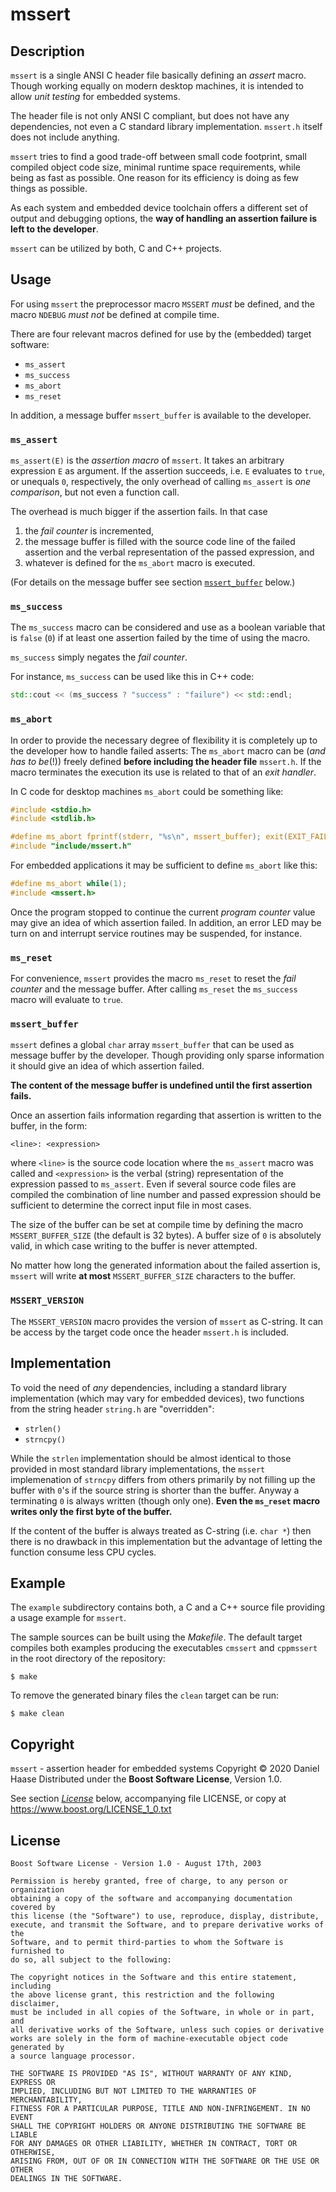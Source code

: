 # mssert


## Description

`mssert` is a single ANSI C header file basically defining an *assert* macro.
Though working equally on modern desktop machines, it is intended to allow
*unit testing* for embedded systems.

The header file is not only ANSI C compliant, but does not have any
dependencies, not even a C standard library implementation. `mssert.h` itself
does not include anything.

`mssert` tries to find a good trade-off between small code footprint, small
compiled object code size, minimal runtime space requirements, while being as
fast as possible. One reason for its efficiency is doing as few things as
possible.

As each system and embedded device toolchain offers a different set of output
and debugging options, the
**way of handling an assertion failure is left to the developer**.

`mssert` can be utilized by both, C and C++ projects.


## Usage

For using `mssert` the preprocessor macro `MSSERT` *must* be defined, and
the macro `NDEBUG` *must not* be defined at compile time.

There are four relevant macros defined for use by the (embedded) target
software:

- `ms_assert`
- `ms_success`
- `ms_abort`
- `ms_reset`

In addition, a message buffer `mssert_buffer` is available to the developer.


### `ms_assert`

`ms_assert(E)` is the *assertion macro* of `mssert`. It takes an arbitrary
expression `E` as argument. If the assertion succeeds, i.e. `E` evaluates to
`true`, or unequals `0`, respectively, the only overhead of calling `ms_assert`
is *one comparison*, but not even a function call.

The overhead is much bigger if the assertion fails. In that case

1. the *fail counter* is incremented,
2. the message buffer is filled with the source code line of the failed
   assertion and the verbal representation of the passed expression, and
3. whatever is defined for the `ms_abort` macro is executed.

(For details on the message buffer see section
[`mssert_buffer`](https://github.com/mcrbt/mssert/blob/master/README.md#mssert_buffer)
below.)


### `ms_success`

The `ms_success` macro can be considered and use as a boolean variable that is
`false` (`0`) if at least one assertion failed by the time of using the macro.

`ms_success` simply negates the *fail counter*.

For instance, `ms_success` can be used like this in C++ code:

```c++
std::cout << (ms_success ? "success" : "failure") << std::endl;
```


### `ms_abort`

In order to provide the necessary degree of flexibility it is completely up to
the developer how to handle failed asserts: The `ms_abort` macro can be
(*and has to be*(!)) freely defined **before including the header file**
`mssert.h`. If the macro terminates the execution its use is related to that of
an *exit handler*.

In C code for desktop machines `ms_abort` could be something like:

```c
#include <stdio.h>
#include <stdlib.h>

#define ms_abort fprintf(stderr, "%s\n", mssert_buffer); exit(EXIT_FAILURE);
#include "include/mssert.h"
```

For embedded applications it may be sufficient to define `ms_abort` like this:

```c
#define ms_abort while(1);
#include <mssert.h>
```

Once the program stopped to continue the current *program counter* value may
give an idea of which assertion failed. In addition, an error LED may be turn on
and interrupt service routines may be suspended, for instance.


### `ms_reset`

For convenience, `mssert` provides the macro `ms_reset` to reset the
*fail counter* and the message buffer. After calling `ms_reset` the `ms_success`
macro will evaluate to `true`.


### `mssert_buffer`

`mssert` defines a global `char` array `mssert_buffer` that can be used as
message buffer by the developer. Though providing only sparse information it
should give an idea of which assertion failed.

**The content of the message buffer is undefined until the first assertion fails.**

Once an assertion fails information regarding that assertion is written to the
buffer, in the form:

```
<line>: <expression>
```

where `<line>` is the source code location where the `ms_assert` macro was
called and `<expression>` is the verbal (string) representation of the
expression passed to `ms_assert`. Even if several source code files are compiled
the combination of line number and passed expression should be sufficient to
determine the correct input file in most cases.

The size of the buffer can be set at compile time by defining the macro
`MSSERT_BUFFER_SIZE` (the default is 32 bytes).
A buffer size of `0` is absolutely valid, in which case writing to the buffer is
never attempted.

No matter how long the generated information about the failed assertion is,
`mssert` will write **at most** `MSSERT_BUFFER_SIZE` characters to the buffer.


### `MSSERT_VERSION`

The `MSSERT_VERSION` macro provides the version of `mssert` as C-string. It can
be access by the target code once the header `mssert.h` is included.


## Implementation

To void the need of *any* dependencies, including a standard library
implementation (which may vary for embedded devices), two functions from the
string header `string.h` are "overridden":

- `strlen()`
- `strncpy()`

While the `strlen` implementation should be almost identical to those provided
in most standard library implementations, the `mssert` implemenation of
`strncpy` differs from others primarily by not filling up the buffer with `0`'s
if the source string is shorter than the buffer. Anyway a terminating `0` is
always written (though only one).
**Even the `ms_reset` macro writes only the first byte of the buffer.**

If the content of the buffer is always treated as C-string (i.e. `char *`) then
there is no drawback in this implementation but the advantage of letting the
function consume less CPU cycles.


## Example

The `example` subdirectory contains both, a C and a C++ source file providing a
usage example for `mssert`.

The sample sources can be built using the *Makefile*. The default target
compiles both examples producing the executables `cmssert` and `cppmssert` in
the root directory of the repository:

```
$ make
```

To remove the generated binary files the `clean` target can be run:

```
$ make clean
```


## Copyright

`mssert` - assertion header for embedded systems
Copyright &copy; 2020 Daniel Haase
Distributed under the **Boost Software License**, Version 1.0.

See section
[*License*](https://github.com/mcrbt/mssert/blob/master/README.md#License)
below, accompanying file LICENSE, or copy at
https://www.boost.org/LICENSE_1_0.txt


## License

```
Boost Software License - Version 1.0 - August 17th, 2003

Permission is hereby granted, free of charge, to any person or organization
obtaining a copy of the software and accompanying documentation covered by
this license (the "Software") to use, reproduce, display, distribute,
execute, and transmit the Software, and to prepare derivative works of the
Software, and to permit third-parties to whom the Software is furnished to
do so, all subject to the following:

The copyright notices in the Software and this entire statement, including
the above license grant, this restriction and the following disclaimer,
must be included in all copies of the Software, in whole or in part, and
all derivative works of the Software, unless such copies or derivative
works are solely in the form of machine-executable object code generated by
a source language processor.

THE SOFTWARE IS PROVIDED "AS IS", WITHOUT WARRANTY OF ANY KIND, EXPRESS OR
IMPLIED, INCLUDING BUT NOT LIMITED TO THE WARRANTIES OF MERCHANTABILITY,
FITNESS FOR A PARTICULAR PURPOSE, TITLE AND NON-INFRINGEMENT. IN NO EVENT
SHALL THE COPYRIGHT HOLDERS OR ANYONE DISTRIBUTING THE SOFTWARE BE LIABLE
FOR ANY DAMAGES OR OTHER LIABILITY, WHETHER IN CONTRACT, TORT OR OTHERWISE,
ARISING FROM, OUT OF OR IN CONNECTION WITH THE SOFTWARE OR THE USE OR OTHER
DEALINGS IN THE SOFTWARE.
```
